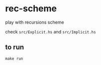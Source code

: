 # rec-scheme

play with recursions scheme

check `src/Explicit.hs` and `src/Implicit.hs`

## to run

```
make run
```
